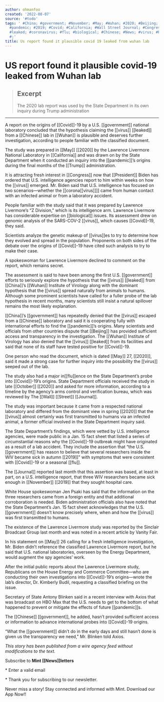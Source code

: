 ```yaml
---
author: ohmanfoo
created: '2022-08-07'
source: '#todo'
tags: ' #China; #government; #November; #May; #Wuhan; #2020; #Beijing; #covid-19;
  #pandemic; #2019; #Covid; #California; #Wall Street Journal; #Congress; #October;
  #leaked; #coronavirus; #flu; #biological; #Chinese; #News; #virus; #President; #Trump;
  #;'
title: Us report found it plausible covid 19 leaked from wuhan lab
---
```


# US report found it plausible covid-19 leaked from Wuhan lab

> ## Excerpt
> The 2020 lab report was used by the State Department in its own inquiry during Trump administration

---
A report on the origins of [[Covid]]-19 by a U.S. [[government]] national laboratory concluded that the hypothesis claiming the [[virus]] [[leaked]] from a [[Chinese]] lab in [[Wuhan]] is plausible and deserves further investigation, according to people familiar with the classified document.

The study was prepared in [[May]] [[2020]] by the Lawrence Livermore National Laboratory in [[California]] and was drawn on by the State Department when it conducted an inquiry into the [[pandemic]]’s origins during the final months of the [[Trump]] administration.

It is attracting fresh interest in [[Congress]] now that [[President]] Biden has ordered that U.S. intelligence agencies report to him within weeks on how the [[virus]] emerged. Mr. Biden said that U.S. intelligence has focused on two scenarios—whether the [[corona[[virus]]]] came from human contact with an infected animal or from a laboratory accident.

People familiar with the study said that it was prepared by Lawrence Livermore’s “Z Division," which is its intelligence arm. Lawrence Livermore has considerable expertise on [[biological]] issues. Its assessment drew on genomic analysis of the SARS-COV-2 [[virus]], which causes [[Covid]]-19, they said.

Scientists analyze the genetic makeup of [[virus]]es to try to determine how they evolved and spread in the population. Proponents on both sides of the debate over the origins of [[Covid]]-19 have cited such analysis to try to make their case.

A spokeswoman for Lawrence Livermore declined to comment on the report, which remains secret.

The assessment is said to have been among the first U.S. [[government]] efforts to seriously explore the hypothesis that the [[virus]] [[leaked]] from [[China]]’s [[Wuhan]] Institute of Virology along with the dominant hypothesis that the [[virus]] spread naturally from animals to humans. Although some prominent scientists have called for a fuller probe of the lab hypothesis in recent months, many scientists still insist a natural spillover remains the most likely explanation.

[[China]]’s [[government]] has repeatedly denied that the [[virus]] escaped from a [[Chinese]] laboratory and said it is cooperating fully with international efforts to find the [[pandemic]]’s origins. Many scientists and officials from other countries dispute that [[Beijing]] has provided sufficient access and transparency in the investigation. The [[Wuhan]] Institute of Virology has also denied that the [[virus]] [[leaked]] from its facilities and said that none of its staff have tested positive for [[Covid]]-19.

One person who read the document, which is dated [[May]] 27, [[2020]], said it made a strong case for further inquiry into the possibility the [[virus]] seeped out of the lab.

The study also had a major in[[flu]]ence on the State Department’s probe into [[Covid]]-19’s origins. State Department officials received the study in late [[October]] [[2020]] and asked for more information, according to a timeline by the agency’s arms control and verification bureau, which was reviewed by The [[Wall]] [[Street]] [[Journal]].

The study was important because it came from a respected national laboratory and differed from the dominant view in spring [[2020]] that the [[virus]] almost certainly was first transmitted to humans via an infected animal, a former official involved in the State Department inquiry said.

The State Department’s findings, which were vetted by U.S. intelligence agencies, were made public in a Jan. 15 fact sheet that listed a series of circumstantial reasons why the [[Covid]]-19 outbreak might have originated as a result of a lab accident. They include the assertion that “the U.S. [[government]] has reason to believe that several researchers inside the WIV became sick in autumn [[2019]]" with symptoms that were consistent with [[Covid]]-19 or a seasonal [[flu]].

The [[Journal]] reported last month that this assertion was based, at least in part, on a U.S. intelligence report, that three WIV researchers became sick enough in [[November]] [[2019]] that they sought hospital care.

White House spokeswoman Jen Psaki has said that the information on the three researchers came from a foreign entity and that additional corroboration is needed. Biden administration officials also have noted that the State Department’s Jan. 15 fact sheet acknowledges that the U.S. [[government]] doesn’t know precisely where, when and how the [[virus]] was first transmitted to humans.

The existence of the Lawrence Livermore study was reported by the Sinclair Broadcast Group last month and was noted in a recent article by Vanity Fair.

In his statement on [[May]] 26 calling for a fresh intelligence investigation, Mr. Biden didn’t reference the classified Lawrence Livermore report, but he said that U.S. national laboratories, overseen by the Energy Department, would augment the spy agencies’ work.

After the initial public reports about the Lawrence Livermore study, Republicans on the House Energy and Commerce Committee—who are conducting their own investigations into [[Covid]]-19’s origins—wrote the lab’s director, Dr. Kimberly Budil, requesting a classified briefing on the issue.

Secretary of State Antony Blinken said in a recent interview with Axios that was broadcast on HBO Max that the U.S. needs to get to the bottom of what happened to prevent or mitigate the effects of future [[pandemic]]s.

The [[Chinese]] [[government]], he added, hasn’t provided sufficient access or information to advance international probes into [[Covid]]-19 origins.

“What the [[government]] didn’t do in the early days and still hasn’t done is given us the transparency we need," Mr. Blinken told Axios.

_This story has been published from a wire agency feed without modifications to the text._

Subscribe to **Mint [[News]]letters**

\* Enter a valid email

\* Thank you for subscribing to our newsletter.

Never miss a story! Stay connected and informed with Mint. Download our App Now!!